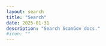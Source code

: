```yaml
---
layout: search
title: "Search"
date: 2025-01-31
description: "Search ScanGov docs."
#icon: ""
---
```

